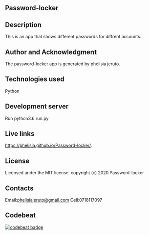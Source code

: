 ## Password-locker
## Description
This is an app that shows different passwords for diffrent accounts.

## Author and Acknowledgment
The password-locker  app is generated by phelisia jeruto.

## Technologies used
 Python

## Development server
Run python3.6 run.py


## Live links
https://phelisia.github.io/Password-locker/.

## License
Licensed under the MIT license. copyright (c) 2020 Password-locker

## Contacts
Email:phelisiajeruto@gmail.com Cell:0718117097

## Codebeat
[![codebeat badge](https://codebeat.co/badges/ca1a612e-0abb-4fd5-8247-d27f3303c5d2)](https://codebeat.co/projects/github-com-phelisia-password-locker-master)
